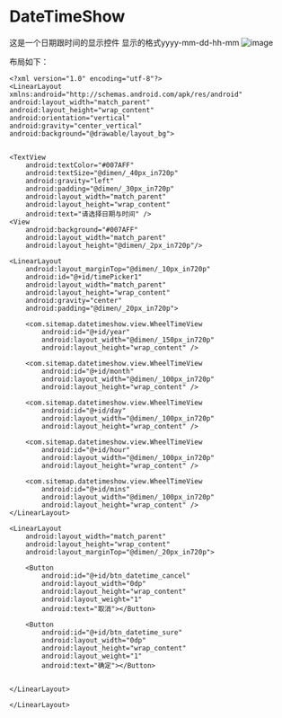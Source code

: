 # DateTimeShow
这是一个日期跟时间的显示控件
显示的格式yyyy-mm-dd-hh-mm
![image](https://github.com/m15115021148/DateTimeShow/blob/master/img/img1.jpeg)

布局如下：
  
  
    <?xml version="1.0" encoding="utf-8"?>
    <LinearLayout xmlns:android="http://schemas.android.com/apk/res/android"
    android:layout_width="match_parent"
    android:layout_height="wrap_content"
    android:orientation="vertical"
    android:gravity="center_vertical"
    android:background="@drawable/layout_bg">


    <TextView
        android:textColor="#007AFF"
        android:textSize="@dimen/_40px_in720p"
        android:gravity="left"
        android:padding="@dimen/_30px_in720p"
        android:layout_width="match_parent"
        android:layout_height="wrap_content"
        android:text="请选择日期与时间" />
    <View
        android:background="#007AFF"
        android:layout_width="match_parent"
        android:layout_height="@dimen/_2px_in720p"/>

    <LinearLayout
        android:layout_marginTop="@dimen/_10px_in720p"
        android:id="@+id/timePicker1"
        android:layout_width="match_parent"
        android:layout_height="wrap_content"
        android:gravity="center"
        android:padding="@dimen/_20px_in720p">

        <com.sitemap.datetimeshow.view.WheelTimeView
            android:id="@+id/year"
            android:layout_width="@dimen/_150px_in720p"
            android:layout_height="wrap_content" />

        <com.sitemap.datetimeshow.view.WheelTimeView
            android:id="@+id/month"
            android:layout_width="@dimen/_100px_in720p"
            android:layout_height="wrap_content" />

        <com.sitemap.datetimeshow.view.WheelTimeView
            android:id="@+id/day"
            android:layout_width="@dimen/_100px_in720p"
            android:layout_height="wrap_content" />

        <com.sitemap.datetimeshow.view.WheelTimeView
            android:id="@+id/hour"
            android:layout_width="@dimen/_100px_in720p"
            android:layout_height="wrap_content" />

        <com.sitemap.datetimeshow.view.WheelTimeView
            android:id="@+id/mins"
            android:layout_width="@dimen/_100px_in720p"
            android:layout_height="wrap_content" />
    </LinearLayout>

    <LinearLayout
        android:layout_width="match_parent"
        android:layout_height="wrap_content"
        android:layout_marginTop="@dimen/_20px_in720p">

        <Button
            android:id="@+id/btn_datetime_cancel"
            android:layout_width="0dp"
            android:layout_height="wrap_content"
            android:layout_weight="1"
            android:text="取消"></Button>

        <Button
            android:id="@+id/btn_datetime_sure"
            android:layout_width="0dp"
            android:layout_height="wrap_content"
            android:layout_weight="1"
            android:text="确定"></Button>


    </LinearLayout>

    </LinearLayout>

